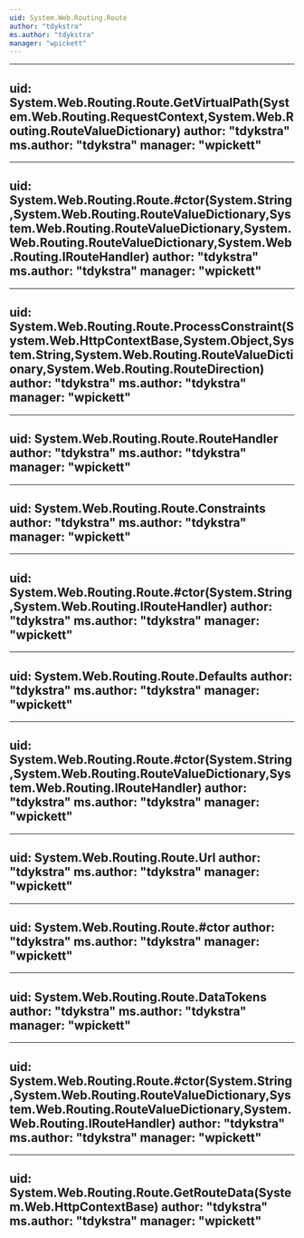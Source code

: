 ```yaml
---
uid: System.Web.Routing.Route
author: "tdykstra"
ms.author: "tdykstra"
manager: "wpickett"
---
```


---
uid: System.Web.Routing.Route.GetVirtualPath(System.Web.Routing.RequestContext,System.Web.Routing.RouteValueDictionary)
author: "tdykstra"
ms.author: "tdykstra"
manager: "wpickett"
---

---
uid: System.Web.Routing.Route.#ctor(System.String,System.Web.Routing.RouteValueDictionary,System.Web.Routing.RouteValueDictionary,System.Web.Routing.RouteValueDictionary,System.Web.Routing.IRouteHandler)
author: "tdykstra"
ms.author: "tdykstra"
manager: "wpickett"
---

---
uid: System.Web.Routing.Route.ProcessConstraint(System.Web.HttpContextBase,System.Object,System.String,System.Web.Routing.RouteValueDictionary,System.Web.Routing.RouteDirection)
author: "tdykstra"
ms.author: "tdykstra"
manager: "wpickett"
---

---
uid: System.Web.Routing.Route.RouteHandler
author: "tdykstra"
ms.author: "tdykstra"
manager: "wpickett"
---

---
uid: System.Web.Routing.Route.Constraints
author: "tdykstra"
ms.author: "tdykstra"
manager: "wpickett"
---

---
uid: System.Web.Routing.Route.#ctor(System.String,System.Web.Routing.IRouteHandler)
author: "tdykstra"
ms.author: "tdykstra"
manager: "wpickett"
---

---
uid: System.Web.Routing.Route.Defaults
author: "tdykstra"
ms.author: "tdykstra"
manager: "wpickett"
---

---
uid: System.Web.Routing.Route.#ctor(System.String,System.Web.Routing.RouteValueDictionary,System.Web.Routing.IRouteHandler)
author: "tdykstra"
ms.author: "tdykstra"
manager: "wpickett"
---

---
uid: System.Web.Routing.Route.Url
author: "tdykstra"
ms.author: "tdykstra"
manager: "wpickett"
---

---
uid: System.Web.Routing.Route.#ctor
author: "tdykstra"
ms.author: "tdykstra"
manager: "wpickett"
---

---
uid: System.Web.Routing.Route.DataTokens
author: "tdykstra"
ms.author: "tdykstra"
manager: "wpickett"
---

---
uid: System.Web.Routing.Route.#ctor(System.String,System.Web.Routing.RouteValueDictionary,System.Web.Routing.RouteValueDictionary,System.Web.Routing.IRouteHandler)
author: "tdykstra"
ms.author: "tdykstra"
manager: "wpickett"
---

---
uid: System.Web.Routing.Route.GetRouteData(System.Web.HttpContextBase)
author: "tdykstra"
ms.author: "tdykstra"
manager: "wpickett"
---
